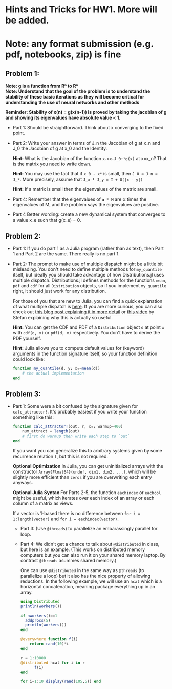 # Hints and Tricks for HW1. More will be added.
# Note: any format submission (e.g. pdf, notebooks, zip) is fine

## Problem 1:

**Note: g is a function from Rⁿ to Rⁿ**  
**Note: Understand that the goal of the problem is to understand the stability of these basic iterations as they will become critical
for understanding the use of neural networks and other methods**

**Reminder: Stability of x(n) = g(x(n-1)) is proved by taking the jacobian of g and showing its eigenvalues have absolute value < 1.**

* Part 1: Should be straightforward. Think about x converging to the fixed point.
* Part 2: Write your answer in terms of J_n the Jacobian of g at x_n and J_0 the Jacobian of g at x_0 and the Identity.

  **Hint:** What is the Jacobian of the function `x->x-J_0⁻¹g(x)` at x=x_n? That is the matrix you need to write down.

  **Hint:** You may use the fact that if `x_0 - x*` is small, then `J_0 ≈ J_n ≈ J_*`. More precisely, assume that `J_x⁻¹ J_y = I + O(|x - y|)`
  
  **Hint:** If  a matrix is small then the eigenvalues of the matrix are small.

* Part 4: Remember that the eigenvalues of `α * M` are α times the eigenvalues of M, and the problem says the eigenvalues are positive.

*  Part 4
Better wording: create a new dynamical system that converges to a value x_e such that g(x_e) = 0.

## Problem 2:
* Part 1: If you do part 1 as a Julia program (rather than as text), then Part 1 and Part 2 are the same.  There really is no part 1.

* Part 2: The prompt to make use of multiple dispatch might be a little bit misleading. You don't need to define multiple methods for `my_quantile` itself, but ideally you should take advantage of how Distributions.jl uses multiple dispatch. Distributions.jl defines methods for the functions `mean`, `pdf` and `cdf` for all `Distribution` objects, so if you implement `my_quantile` right, it should just work for any distribution.

  For those of you that are new to Julia, you can find a quick explanation of what multiple dispatch is [here](https://stackoverflow.com/questions/58700879/what-is-multiple-dispatch-and-how-does-one-use-it-in-julia). If you are more curious, you can also check out [this blog post explaining it in more detail](https://opensourc.es/blog/basics-multiple-dispatch/#what_is_dispatch) or [this video](https://www.youtube.com/watch?v=kc9HwsxE1OY) by Stefan explaining why this is actually so useful.

  **Hint:** You can get the CDF and PDF of a `Distribution` object `d` at point `x` with `cdf(d, x)` or `pdf(d, x)` respectively. You don't have to derive the PDF yourself.
  
  **Hint:** Julia allows you to compute default values for (keyword) arguments in the function signature itself, so your function definition could look like:
  ```julia
  function my_quantile(d, y; x₀=mean(d))
      # the actual implementation
  end
  ```

## Problem 3:

* Part 1: Some were a bit confused by the signature given for `calc_attractor!`. It's probably easiest if you write your function something like this:
  ```julia
  function calc_attractor!(out, r, x₀; warmup=400)
      num_attract = length(out)
      # first do warmup then write each step to `out`
  end
  ```
  If you want you can generalize this to arbitrary systems given by some recurrence relation `f`, but this is not required.
  
  **Optional Optimization** In Julia, you can get uninitialized arrays with the constructor `Array{Float64}(undef, dim1, dim2, ...)`, which will be slightly more efficient than `zeros` if you are overwriting each entry anyways.
  
  **Optional Julia Syntax** For Parts 2-5, the function `eachindex` or `eachcol` might be useful, which iterates over each index of an array or each column of a matrix as views.

  If a vector is 1-based there is no difference between `for i = 1:length(vector)`
  and `for i = eachindex(vector)`.  

  * Part 3: (Use `@threads`) to parallelize an embarassingly parallel for loop.

  * Part 4: We didn't get a chance to talk about `@distributed` in class, but here is  an example.  (This works on distributed memory computers but you can also run it on your shared memory laptop.  By contrast `@threads` asummes shared memory.)

    One can use `@distributed` in the same way as `@threads` (to parallelize a loop)  but it also has the nice property of allowing reductions.  In the following example, we will use an `hcat` which is a horizontal concatenation, meaning package everything up in an array.


    ```julia
    using Distributed
    println(workers())

    if nworkers()==1
      addprocs(5)
      println(workers())
    end

    @everywhere function f(i)
        return rand(10)*i
    end

    r = 1:10000
    @distributed hcat for i in r
          f(i)
    end 

    for i=1:10 display(rand(105,5)) end
    ```


 

